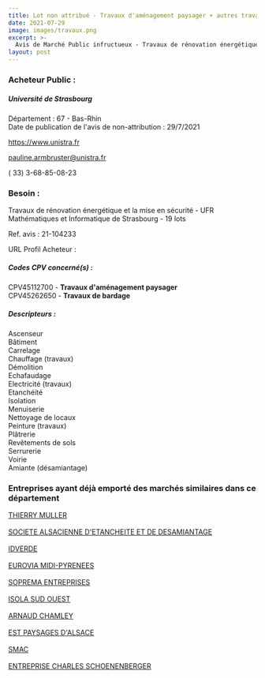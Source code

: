```yaml
---
title: Lot non attribué - Travaux d'aménagement paysager + autres travaux
date: 2021-07-29
image: images/travaux.png
excerpt: >-
  Avis de Marché Public infructueux - Travaux de rénovation énergétique et la mise en sécurité - UFR Mathématiques et Informatique de Strasbourg.
layout: post
---
```


### Acheteur Public :
##### Université de Strasbourg
Département : 67 - Bas-Rhin<br/>
Date de publication de l'avis de non-attribution : 29/7/2021


https://www.unistra.fr

pauline.armbruster@unistra.fr

( 33) 3-68-85-08-23
### Besoin :

Travaux de rénovation énergétique et la mise en sécurité - UFR Mathématiques et Informatique de Strasbourg - 19 lots

Ref. avis : 21-104233

URL Profil Acheteur : 

##### Codes CPV concerné(s) :
CPV45112700 - **Travaux d'aménagement paysager** <br/>
CPV45262650 - **Travaux de bardage** <br/>

##### Descripteurs :
Ascenseur <br/>
Bâtiment <br/>
Carrelage <br/>
Chauffage (travaux) <br/>
Démolition <br/>
Echafaudage <br/>
Electricité (travaux) <br/>
Etanchéité <br/>
Isolation <br/>
Menuiserie <br/>
Nettoyage de locaux <br/>
Peinture (travaux) <br/>
Plâtrerie <br/>
Revêtements de sols <br/>
Serrurerie <br/>
Voirie <br/>
Amiante (désamiantage) <br/>

### Entreprises ayant déjà emporté des marchés similaires dans ce département
<a href="/entreprise-546/siren-320048192">THIERRY MULLER</a><br/><br/>
<a href="/entreprise-546/siren-321608796">SOCIETE ALSACIENNE D'ETANCHEITE ET DE DESAMIANTAGE</a><br/><br/>
<a href="/entreprise-548/siren-339609661">IDVERDE</a><br/><br/>
<a href="/entreprise-557/siren-414629162">EUROVIA MIDI-PYRENEES</a><br/><br/>
<a href="/entreprise-565/siren-485197552">SOPREMA ENTREPRISES</a><br/><br/>
<a href="/entreprise-567/siren-500140876">ISOLA SUD OUEST</a><br/><br/>
<a href="/entreprise-571/siren-528988421">ARNAUD CHAMLEY</a><br/><br/>
<a href="/entreprise-572/siren-539568618">EST PAYSAGES D'ALSACE</a><br/><br/>
<a href="/entreprise-579/siren-822123964">SMAC</a><br/><br/>
<a href="/entreprise-582/siren-916510258">ENTREPRISE CHARLES SCHOENENBERGER</a><br/><br/>
